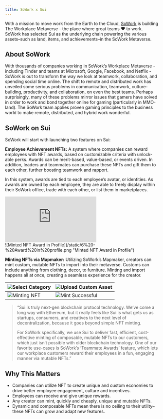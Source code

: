 ```yaml
---
title: SoWork x Sui
---
```


With a mission to move work from the Earth to the Cloud, [SoWork](https://sowork.com/) is building The Workplace Metaverse - the place where great teams ❤️ to work. SoWork has selected Sui as the underlying chain powering the various assets–such as land, items, and achievements–in the SoWork Metaverse.

 
## About SoWork

With thousands of companies working in SoWork’s Workplace Metaverse - including Tinder and teams at Microsoft, Google, Facebook, and Netflix - SoWork is out to transform the way we look at teamwork, collaboration, and spending social time online. The shift to remote and distributed work has unveiled some serious problems in communication, teamwork, culture-building, productivity, and collaboration, on even the best teams. Perhaps surprisingly, many of these problems mirror issues that gamers have solved in order to work and bond together online for gaming (particularly in MMO-land). The SoWork team applies proven gaming principles to the business world to make remote, distributed, and hybrid work wonderful.

## SoWork on Sui

SoWork will start with launching two features on Sui:

**Employee Achievement NFTs:**
A system where companies can reward employees with NFT awards, based on customizable criteria with unlock-able perks. Awards can be merit-based, value-based, or events driven. In addition, leaders and teammates can purchase these NFTs and gift them to each other, further boosting teamwork and rapport.

In this system, awards are tied to each employee’s avatar, or identities. As awards are owned by each employee, they are able to freely display within their SoWork office, trade with each other, or list them in marketplaces.

<section class="sui-dev-video">
   <iframe id="ytplayer" type="text/html" src="https://www.youtube.com/embed/lwPMhpiyfmE?autoplay=0"  frameborder="0"></iframe>
</section>
![Minted NFT Award in Profile](/static/6%20-%20Award%20in%20profile.png "Minted NFT Award in Profile")

**Minting NFTs via Mapmaker:**
Utilizing SoWork’s Mapmaker, creators can mint custom, mutable NFTs to import into their metaverse. Customs can include anything from clothing, decor, to furniture. Minting and import happens all at once, creating a seamless experience for the creator.

  
|![Select Category](/static/1%20-%20Categories.png)  | ![Upload Custom Asset](/static/2%20-%20Upload%20custom%20asset.png)|
|--|--|
|![Minting NFT](/static/3%20-%20Minting%20NFT.png) | ![Mint Successful](/static/4%20-%20Minting%20Successful.png)  |
  
> “Sui is truly next-gen blockchain protocol technology. We’ve come a long way with Ethereum, but it really feels like Sui is what gets us as startups, consumers, and creatives to the next level of decentralization, because it goes beyond simple NFT minting.
>
>For SoWork specifically, we use Sui to deliver fast, efficient, cost-effective minting of composable, mutable NFTs to our customers, which just isn’t possible with older blockchain technology. One of our favorite use-cases is SoWork’s ‘Teammate Awards’ feature, which lets our workplace customers reward their employees in a fun, engaging manner via mutable NFTs.”

 
## Why This Matters

* Companies can utilize NFT to create unique and custom economies to drive better employee engagement, culture and incentives.
* Employees can receive and give unique rewards.
* Any creator can mint, quickly and cheaply, unique and mutable NFTs.
* Dynamic and composable NFTs mean there is no ceiling to their utility–these NFTs can grow and adapt new features.
